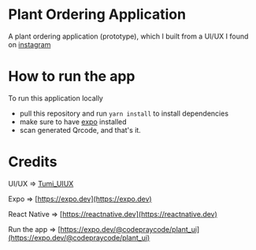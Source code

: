 # Plant Ordering Application

A plant ordering application (prototype), which I built from a UI/UX I found on [instagram](https://www.instagram.com/p/Chrkbn3DIWa/)

# How to run the app
To run this application locally

- pull this repository and run `yarn install` to install dependencies
- make sure to have [expo](expo.dev) installed
- scan generated Qrcode, and that's it.


# Credits
UI/UX => [Tumi_UIUX](https://www.instagram.com/iliketummy)

Expo => [https://expo.dev](https://expo.dev)

React Native => [https://reactnative.dev](https://reactnative.dev)

Run the app => [https://expo.dev/@codepraycode/plant_ui](https://expo.dev/@codepraycode/plant_ui)